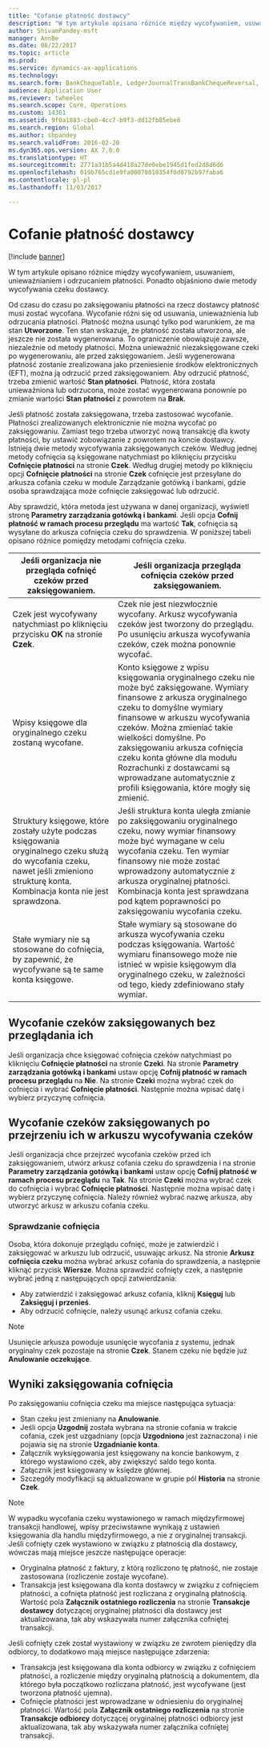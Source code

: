 ```yaml
---
title: "Cofanie płatność dostawcy"
description: "W tym artykule opisano różnice między wycofywaniem, usuwaniem, unieważnianiem i odrzucaniem płatności. Ponadto objaśniono dwie metody wycofywania czeku dostawcy."
author: ShivamPandey-msft
manager: AnnBe
ms.date: 08/22/2017
ms.topic: article
ms.prod: 
ms.service: dynamics-ax-applications
ms.technology: 
ms.search.form: BankChequeTable, LedgerJournalTransBankChequeReversal, LedgerJournalTransVendPaym
audience: Application User
ms.reviewer: twheeloc
ms.search.scope: Core, Operations
ms.custom: 14361
ms.assetid: 9f0a1883-cbe0-4cc7-b9f3-dd12fb85ebe8
ms.search.region: Global
ms.author: shpandey
ms.search.validFrom: 2016-02-28
ms.dyn365.ops.version: AX 7.0.0
ms.translationtype: HT
ms.sourcegitcommit: 2771a31b5a4d418a27de0ebe1945d1fed2d8d6d6
ms.openlocfilehash: 019b765cd1e9fa00078018354f0d0792b97faba6
ms.contentlocale: pl-pl
ms.lasthandoff: 11/03/2017

---
```


# <a name="reverse-a-vendor-payment"></a>Cofanie płatność dostawcy

[!include [banner](../includes/banner.md)]

W tym artykule opisano różnice między wycofywaniem, usuwaniem, unieważnianiem i odrzucaniem płatności. Ponadto objaśniono dwie metody wycofywania czeku dostawcy. 

Od czasu do czasu po zaksięgowaniu płatności na rzecz dostawcy płatność musi zostać wycofana. Wycofanie różni się od usuwania, unieważnienia lub odrzucania płatności. Płatność można usunąć tylko pod warunkiem, że ma stan **Utworzone**. Ten stan wskazuje, że płatność została utworzona, ale jeszcze nie została wygenerowana. To ograniczenie obowiązuje zawsze, niezależnie od metody płatności. Można unieważnić niezaksięgowane czeki po wygenerowaniu, ale przed zaksięgowaniem. Jeśli wygenerowana płatność zostanie zrealizowana jako przeniesienie środków elektronicznych (EFT), można ją odrzucić przed zaksięgowaniem. Aby odrzucić płatność, trzeba zmienić wartość **Stan płatności**. Płatność, która została unieważniona lub odrzucona, może zostać wygenerowana ponownie po zmianie wartości **Stan płatności** z powrotem na **Brak**. 

Jeśli płatność została zaksięgowana, trzeba zastosować wycofanie. Płatności zrealizowanych elektronicznie nie można wycofać po zaksięgowaniu. Zamiast tego trzeba utworzyć nową transakcję dla kwoty płatności, by ustawić zobowiązanie z powrotem na koncie dostawcy. Istnieją dwie metody wycofywania zaksięgowanych czeków. Według jednej metody cofnięcia są księgowane natychmiast po kliknięciu przycisku **Cofnięcie płatności** na stronie **Czek**. Według drugiej metody po kliknięciu opcji **Cofnięcie płatności** na stronie **Czek** cofnięcie jest przesyłane do arkusza cofania czeku w module Zarządzanie gotówką i bankami, gdzie osoba sprawdzająca może cofnięcie zaksięgować lub odrzucić. 

Aby sprawdzić, która metoda jest używana w danej organizacji, wyświetl stronę **Parametry zarządzania gotówką i bankami**. Jeśli opcja **Cofnij płatność w ramach procesu przeglądu** ma wartość **Tak**, cofnięcia są wysyłane do arkusza cofnięcia czeku do sprawdzenia. W poniższej tabeli opisano różnice pomiędzy metodami cofnięcia czeku.

| Jeśli organizacja nie przegląda cofnięć czeków przed zaksięgowaniem.                                                                                                                                  | Jeśli organizacja przegląda cofnięcia czeków przed zaksięgowaniem.                                                                                                                                                                                                                                                                                                                                                                     |
|-----------------------------------------------------------------------------------------------------------------------------------------------------------------------------------------------------|---------------------------------------------------------------------------------------------------------------------------------------------------------------------------------------------------------------------------------------------------------------------------------------------------------------------------------------------------------------------------------------------------------------------------------|
| Czek jest wycofywany natychmiast po kliknięciu przycisku **OK** na stronie **Czek**.                                                                                                                      | Czek nie jest niezwłocznie wycofany. Arkusz wycofywania czeków jest tworzony do przeglądu. Po usunięciu arkusza wycofywania czeków, czek można ponownie wycofać.                                                                                                                                                                                                                                                                |
| Wpisy księgowe dla oryginalnego czeku zostaną wycofane.                                                                                                                                         | Konto księgowe z wpisu księgowania oryginalnego czeku nie może być zaksięgowane. Wymiary finansowe z arkusza oryginalnego czeku to domyślne wymiary finansowe w arkuszu wycofywania czeków. Można zmieniać takie wielkości domyślne. Po zaksięgowaniu arkusza cofnięcia czeku konta główne dla modułu Rozrachunki z dostawcami są wprowadzane automatycznie z profili księgowania, które mogły się zmienić. |
| Struktury księgowe, które zostały użyte podczas księgowania oryginalnego czeku służą do wycofania czeku, nawet jeśli zmieniono strukturę konta. Kombinacja konta nie jest sprawdzona. | Jeśli struktura konta uległa zmianie po zaksięgowaniu oryginalnego czeku, nowy wymiar finansowy może być wymagane w celu wycofania czeku. Ten wymiar finansowy nie może zostać wprowadzony automatycznie z arkusza oryginalnej płatności. Kombinacja konta jest sprawdzana pod kątem poprawności po zaksięgowaniu wycofania czeku.                                                                                                        |
| Stałe wymiary nie są stosowane do cofnięcia, by zapewnić, że wycofywane są te same konta księgowe.                                                                                      | Stałe wymiary są stosowane do arkusza wycofywania czeku podczas księgowania. Wartość wymiaru finansowego może nie istnieć w wpisie księgowym dla oryginalnego czeku, w zależności od tego, kiedy zdefiniowano stały wymiar.                                                                                                                                                                                                     |

## <a name="reverse-posted-checks-without-reviewing-them"></a>Wycofanie czeków zaksięgowanych bez przeglądania ich
Jeśli organizacja chce księgować cofnięcia czeków natychmiast po kliknięciu **Cofnięcie płatności** na stronie **Czeki**. Na stronie **Parametry zarządzania gotówką i bankami** ustaw opcję **Cofnij płatność w ramach procesu przeglądu** na **Nie**. Na stronie **Czeki** można wybrać czek do cofnięcia i wybrać **Cofnięcie płatności**. Następnie można wpisać datę i wybierz przyczynę cofnięcia.

## <a name="reverse-posted-checks-after-they-are-reviewed-in-the-check-reversal-journal"></a>Wycofanie czeków zaksięgowanych po przejrzeniu ich w arkuszu wycofywania czeków
Jeśli organizacja chce przejrzeć wycofania czeków przed ich zaksięgowaniem, utwórz arkusz cofania czeku do sprawdzenia i na stronie **Parametry zarządzania gotówką i bankami** ustaw opcję **Cofnij płatność w ramach procesu przeglądu** na **Tak**. Na stronie **Czeki** można wybrać czek do cofnięcia i wybrać **Cofnięcie płatności**. Następnie można wpisać datę i wybierz przyczynę cofnięcia. Należy również wybrać nazwę arkusza, aby utworzyć arkusz w arkuszu cofania czeku.

### <a name="review-a-reversal"></a>Sprawdzanie cofnięcia

Osoba, która dokonuje przeglądu cofnięć, może je zatwierdzić i zaksięgować w arkuszu lub odrzucić, usuwając arkusz. Na stronie **Arkusz cofnięcia czeku** można wybrać arkusz cofania do sprawdzenia, a następnie kliknąć przycisk **Wiersze**. Można sprawdzić cofnięty czek, a następnie wybrać jedną z następujących opcji zatwierdzania:

-   Aby zatwierdzić i zaksięgować arkusz cofania, kliknij **Księguj** lub **Zaksięguj i przenieś**.
-   Aby odrzucić cofnięcie, należy usunąć arkusz cofania czeku.

> [!NOTE]
> Usunięcie arkusza powoduje usunięcie wycofania z systemu, jednak oryginalny czek pozostaje na stronie **Czek**. Stanem czeku nie będzie już **Anulowanie oczekujące**.

## <a name="results-of-posting-a-reversal"></a>Wyniki zaksięgowania cofnięcia
Po zaksięgowaniu cofnięcia czeku ma miejsce następująca sytuacja:

-   Stan czeku jest zmieniany na **Anulowanie**.
-   Jeśli opcja **Uzgodnij** została wybrana na stronie cofania w trakcie cofania, czek jest uzgadniany (opcja **Uzgodniono** jest zaznaczona) i nie pojawia się na stronie **Uzgadnianie konta**.
-   Załącznik wyksięgowania jest księgowany na koncie bankowym, z którego wystawiono czek, aby zwiększyć saldo tego konta.
-   Załącznik jest księgowany w księdze głównej.
-   Szczegóły modyfikacji są aktualizowane w grupie pól **Historia** na stronie **Czek**.

> [!NOTE] 
> W wypadku wycofania czeku wystawionego w ramach międzyfirmowej transakcji handlowej, wpisy przeciwstawne wynikają z ustawień księgowania dla handlu międzyfirmowego, a nie z oryginalnej transakcji. Jeśli cofnięty czek wystawiono w związku z płatnością dla dostawcy, wówczas mają miejsce jeszcze następujące operacje:

-   Oryginalna płatność z faktury, z którą rozliczono tę płatność, nie zostaje zastosowana (rozliczenie zostaje wycofane).
-   Transakcja jest księgowana dla konta dostawcy w związku z cofnięciem płatności, a cofnięta płatność jest rozliczana z oryginalną płatnością. Wartość pola **Załącznik ostatniego rozliczenia** na stronie **Transakcje dostawcy** dotyczącej oryginalnej płatności dla dostawcy jest aktualizowana, tak aby wskazywała numer załącznika cofniętej transakcji.

Jeśli cofnięty czek został wystawiony w związku ze zwrotem pieniędzy dla odbiorcy, to dodatkowo mają miejsce następujące zdarzenia:

-   Transakcja jest księgowana dla konta odbiorcy w związku z cofnięciem płatności, a rozliczenie między oryginalną płatnością a dokumentem, dla którego była początkowo rozliczana płatność, jest wycofywane (jest tworzona płatność ujemna).
-   Cofnięcie płatności jest wprowadzane w odniesieniu do oryginalnej płatności. Wartość pola **Załącznik ostatniego rozliczenia** na stronie **Transakcje odbiorcy** dotyczącej oryginalnej płatności odbiorcy jest aktualizowana, tak aby wskazywała numer załącznika cofniętej transakcji.





